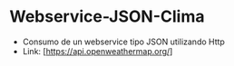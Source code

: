 # Webservice-JSON-Clima

* Consumo de un webservice tipo JSON utilizando Http
* Link: [https://api.openweathermap.org/]
